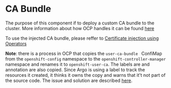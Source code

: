 # CA Bundle

The purpose of this component if to deploy a custom CA bundle to the cluster.
More information about how OCP handles it can be found [here](https://docs.openshift.com/container-platform/4.14/security/certificates/updating-ca-bundle.html)

To use the injected CA bundle, please reffer to [Certificate injection using Operators](https://docs.openshift.com/container-platform/4.14/networking/configuring-a-custom-pki.html#certificate-injection-using-operators_configuring-a-custom-pki)


**Note**: there is a process in OCP that copies the `user-ca-bundle
` ConfiMap from the `openshift-config` namespace to the 
`openshift-controller-manager` namespace and renames it to `openshift-user-ca`. The labels are and annotation are also copied. Since Argo is using a label to track the resources it created, it thinks it owns the copy and warns that it't not part of the source code.
The issue and solution are described [here](https://github.com/argoproj/argo-cd/issues/5792#issuecomment-800940513).
